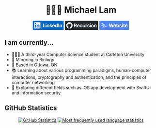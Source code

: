 <div align="center">
  <h1>👨🏻‍💻 Michael Lam</h1>
</div>

<p align="center">
  <a href="https://linkedin.com/in/michaeljylam/">
    <img align="center" src="images/linkedin.png" height="30px" alt="LinkedIn">
  </a>
  <a href="https://github.com/michaeljylam/">
    <img align="center" src="images/github.png" height="30px" alt="GitHub">
  </a>
  <a href="https://michaeljylam.ca/">
    <img align="center" src="images/website.png" height="30px" alt="Website">
  </a>
</p>

## I am currently...
- 👨🏻‍🎓 A third-year Computer Science student at Carleton University
- 🧬 Minoring in Biology
- 🏡 Based in Ottawa, ON
- 📚 Learning about various programming paradigms, human-computer interactions, cryptography and authentication, and the principles of computer networking
- 💭 Exploring different fields such as iOS app development with SwiftUI and information security

## GitHub Statistics
<p align="center">
  <a href="https://github.com/jstrieb/github-stats">
    <img align="center" src="https://github.com/michaeljylam/github-stats/blob/master/generated/overview.svg" alt="GitHub Statistics">
  </a>
  <a href="https://github.com/jstrieb/github-stats">
    <img align="center" src="https://github.com/michaeljylam/github-stats/blob/master/generated/languages.svg" alt="Most frequently used language statistics">
  </a>
</p>
